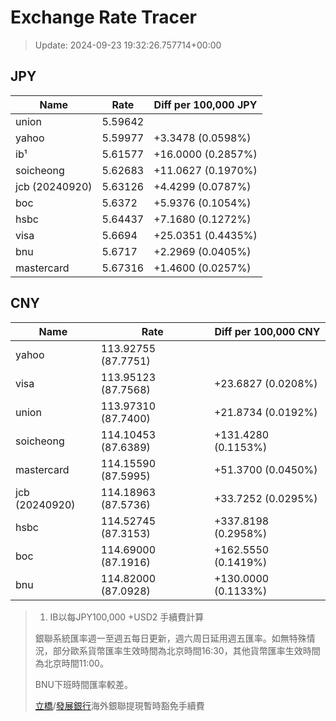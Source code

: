# Exchange Rate Tracer

> Update: 2024-09-23 19:32:26.757714+00:00

## JPY

| Name           |    Rate | Diff per 100,000 JPY   |
|----------------|---------|------------------------|
| union          | 5.59642 |                        |
| yahoo          | 5.59977 | +3.3478 (0.0598%)      |
| ib¹            | 5.61577 | +16.0000 (0.2857%)     |
| soicheong      | 5.62683 | +11.0627 (0.1970%)     |
| jcb (20240920) | 5.63126 | +4.4299 (0.0787%)      |
| boc            | 5.6372  | +5.9376 (0.1054%)      |
| hsbc           | 5.64437 | +7.1680 (0.1272%)      |
| visa           | 5.6694  | +25.0351 (0.4435%)     |
| bnu            | 5.6717  | +2.2969 (0.0405%)      |
| mastercard     | 5.67316 | +1.4600 (0.0257%)      |

## CNY

| Name           | Rate                | Diff per 100,000 CNY   |
|----------------|---------------------|------------------------|
| yahoo          | 113.92755	(87.7751) |                        |
| visa           | 113.95123	(87.7568) | +23.6827 (0.0208%)     |
| union          | 113.97310	(87.7400) | +21.8734 (0.0192%)     |
| soicheong      | 114.10453	(87.6389) | +131.4280 (0.1153%)    |
| mastercard     | 114.15590	(87.5995) | +51.3700 (0.0450%)     |
| jcb (20240920) | 114.18963	(87.5736) | +33.7252 (0.0295%)     |
| hsbc           | 114.52745	(87.3153) | +337.8198 (0.2958%)    |
| boc            | 114.69000	(87.1916) | +162.5550 (0.1419%)    |
| bnu            | 114.82000	(87.0928) | +130.0000 (0.1133%)    |


> 1. IB以每JPY100,000 +USD2 手續費計算
>
> 銀聯系統匯率週一至週五每日更新，週六周日延用週五匯率。如無特殊情況，部分歐系貨幣匯率生效時間為北京時間16:30，其他貨幣匯率生效時間為北京時間11:00。
>
> BNU下班時間匯率較差。
>
> [立橋](https://www.wlbank.com.mo/uploads/ueditor/file/20181211/1544536513900230.pdf)/[發展銀行](https://www.mdb.com.mo/Service_Charges_20230728.pdf)海外銀聯提現暫時豁免手續費

